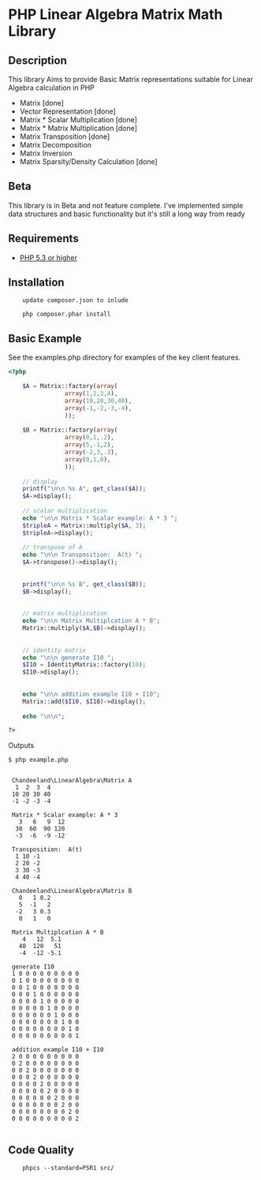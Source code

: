 # PHP Linear Algebra Matrix Math Library #

## Description ##
This library Aims to provide Basic Matrix representations suitable for Linear Algebra calculation in PHP

* Matrix                            [done]
* Vector Representation             [done]
* Matrix * Scalar Multiplication    [done]
* Matrix * Matrix Multiplication    [done]
* Matrix Transposition              [done]
* Matrix Decomposition
* Matrix Inversion
* Matrix Sparsity/Density Calculation [done]


## Beta ##
This library is in Beta and not feature complete.
I've implemented simple data structures and basic functionality but it's still a long way from ready


## Requirements ##
* [PHP 5.3 or higher](http://www.php.net/)

## Installation ##

        update composer.json to inlude     

        php composer.phar install

## Basic Example ##
See the examples.php directory for examples of the key client features.
```PHP
<?php

    $A = Matrix::factory(array(
                array(1,2,3,4),
                array(10,20,30,40),
                array(-1,-2,-3,-4),
                ));
    
    $B = Matrix::factory(array(
                array(0,1,.2),
                array(5,-1,2),
                array(-2,3,.3),
                array(0,1,0),
                ));
    
    // display 
    printf("\n\n %s A", get_class($A));
    $A->display();
    
    // scalar multiplication 
    echo "\n\n Matrix * Scalar example: A * 3 ";
    $tripleA = Matrix::multiply($A, 3);    
    $tripleA->display();
    
    // transpose of A
    echo "\n\n Transposition:  A(t) ";
    $A->transpose()->display();
    
    
    printf("\n\n %s B", get_class($B));
    $B->display();
    
    
    // matrix multiplication
    echo "\n\n Matrix Multiplcation A * B";
    Matrix::multiply($A,$B)->display();
    
    
    // identity matrix 
    echo "\n\n generate I10 ";
    $I10 = IdentityMatrix::factory(10);
    $I10->display();
    
    
    echo "\n\n addition example I10 + I10";
    Matrix::add($I10, $I10)->display();
    
    echo "\n\n";

?>
```

Outputs

```
$ php example.php 


 Chandeeland\LinearAlgebra\Matrix A
  1  2  3  4
 10 20 30 40
 -1 -2 -3 -4

 Matrix * Scalar example: A * 3 
   3   6   9  12
  30  60  90 120
  -3  -6  -9 -12

 Transposition:  A(t) 
  1 10 -1
  2 20 -2
  3 30 -3
  4 40 -4

 Chandeeland\LinearAlgebra\Matrix B
   0   1 0.2
   5  -1   2
  -2   3 0.3
   0   1   0

 Matrix Multiplcation A * B
    4   12  5.1
   40  120   51
   -4  -12 -5.1

 generate I10 
 1 0 0 0 0 0 0 0 0 0
 0 1 0 0 0 0 0 0 0 0
 0 0 1 0 0 0 0 0 0 0
 0 0 0 1 0 0 0 0 0 0
 0 0 0 0 1 0 0 0 0 0
 0 0 0 0 0 1 0 0 0 0
 0 0 0 0 0 0 1 0 0 0
 0 0 0 0 0 0 0 1 0 0
 0 0 0 0 0 0 0 0 1 0
 0 0 0 0 0 0 0 0 0 1

 addition example I10 + I10
 2 0 0 0 0 0 0 0 0 0
 0 2 0 0 0 0 0 0 0 0
 0 0 2 0 0 0 0 0 0 0
 0 0 0 2 0 0 0 0 0 0
 0 0 0 0 2 0 0 0 0 0
 0 0 0 0 0 2 0 0 0 0
 0 0 0 0 0 0 2 0 0 0
 0 0 0 0 0 0 0 2 0 0
 0 0 0 0 0 0 0 0 2 0
 0 0 0 0 0 0 0 0 0 2


```

## Code Quality ##

        phpcs --standard=PSR1 src/
